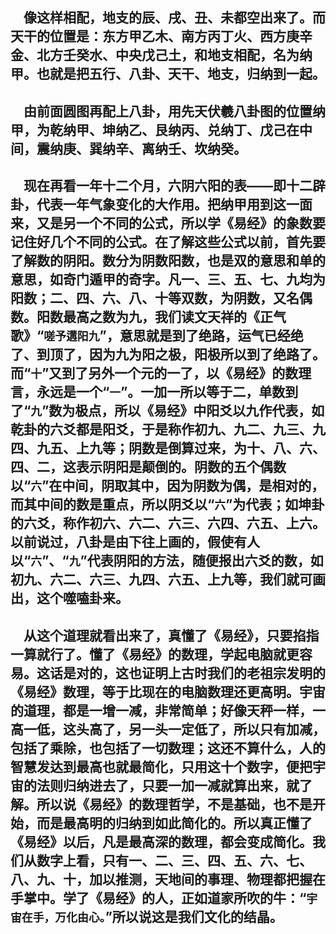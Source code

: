 &emsp;像这样相配，地支的辰、戌、丑、未都空出来了。而天干的位置是：东方甲乙木、南方丙丁火、西方庚辛金、北方壬癸水、中央戊己土，和地支相配，名为纳甲。也就是把五行、八卦、天干、地支，归纳到一起。
---
&emsp;由前面圆图再配上八卦，用先天伏羲八卦图的位置纳甲，为乾纳甲、坤纳乙、艮纳丙、兑纳丁、戊己在中间，震纳庚、巽纳辛、离纳壬、坎纳癸。
---
&emsp;现在再看一年十二个月，六阴六阳的表——即十二辟卦，代表一年气象变化的大作用。把纳甲用到这一面来，又是另一个不同的公式，所以学《易经》的象数要记住好几个不同的公式。在了解这些公式以前，首先要了解数的阴阳。数分为阴数阳数，也是双的意思和单的意思，如奇门遁甲的奇字。凡一、三、五、七、九均为阳数；二、四、六、八、十等双数，为阴数，又名偶数。阳数最高之数为九，我们读文天祥的《正气歌》“``嗟予遘阳九``”，意思就是到了绝路，运气已经绝了、到顶了，因为九为阳之极，阳极所以到了绝路了。而“``十``”又到了另外一个元的一了，以《易经》的数理言，永远是一个“``一``”。一加一所以等于二，单数到了“``九``”数为极点，所以《易经》中阳爻以九作代表，如乾卦的六爻都是阳爻，于是称作初九、九二、九三、九四、九五、上九等；阴数是倒算过来，为十、八、六、四、二，这表示阴阳是颠倒的。阴数的五个偶数以“``六``”在中间，阴取其中，因为阴数为偶，是相对的，而其中间的数是重点，所以阴爻以“``六``”为代表；如坤卦的六爻，称作初六、六二、六三、六四、六五、上六。以前说过，八卦是由下往上画的，假使有人以“``六``”、“``九``”代表阴阳的方法，随便报出六爻的数，如初九、六二、六三、九四、六五、上九等，我们就可画出，这个噬嗑卦来。
---
&emsp;从这个道理就看出来了，真懂了《易经》，只要掐指一算就行了。懂了《易经》的数理，学起电脑就更容易。这话是对的，这也证明上古时我们的老祖宗发明的《易经》数理，等于比现在的电脑数理还更高明。宇宙的道理，都是一增一减，非常简单；好像天秤一样，一高一低，这头高了，另一头一定低了，所以只有加减，包括了乘除，也包括了一切数理；这还不算什么，人的智慧发达到最高也就最简化，只用这十个数字，便把宇宙的法则归纳进去了，只要一加一减就算出来，就了解。所以说《易经》的数理哲学，不是基础，也不是开始，而是最高明的归纳到如此简化的。所以真正懂了《易经》以后，凡是最高深的数理，都会变成简化。我们从数字上看，只有一、二、三、四、五、六、七、八、九、十，加以推测，天地间的事理、物理都把握在手掌中。学了《易经》的人，正如道家所吹的牛：“``宇宙在手，万化由心。``”所以说这是我们文化的结晶。
---

